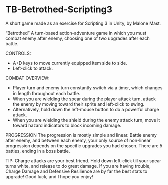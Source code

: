 # TB-Betrothed-Scripting3
A short game made as an exercise for Scripting 3 in Unity, by Malone Mast.

“Betrothed”
A turn-based action-adventure game in which you must combat enemy after enemy, choosing one of two upgrades after each battle.

CONTROLS:
- A+D keys to move currently equipped item side to side.
- Left-click to attack.

COMBAT OVERVIEW:
- Player turn and enemy turn constantly switch via a timer, which changes in length throughout each battle.
- When you are wielding the spear during the player attack turn, attack the enemy by moving toward their sprite and left-click to swing.
- Alternatively, hold down the left-mouse button to do a powerful charge attack.
- When you are wielding the shield during the enemy attack turn, move it toward hazard indicators to block incoming damage.

PROGRESSION
The progression is mostly simple and linear. Battle enemy after enemy, and between each enemy, your only source of non-linear progression depends on the specific upgrades you had chosen. 
There are 5 battles, ending in a boss battle. 

TIP: Charge attacks are your best friend. Hold down left-click till your spear turns white, and release to do great damage.
If you are having trouble, Charge Damage and Defensive Resilience are by far the best stats to upgrade! 
Good luck, and I hope you enjoy!
